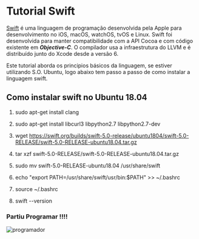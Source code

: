 # Tutorial Swift

[Swift](https://www.apple.com/br/swift/) é uma linguagem de programação desenvolvida pela Apple para desenvolvimento no iOS, macOS, watchOS, tvOS e Linux. Swift foi desenvolvida para manter compatibilidade com a API Cocoa e com código existente em ***Objective-C***. O compilador usa a infraestrutura do LLVM e é distribuído junto do Xcode desde a versão 6.

Este tutorial aborda os principios básicos da linguagem, se estiver utilizando S.O. Ubuntu, logo abaixo tem passo a passo de como instalar a linguagem swift.

## Como instalar swift no Ubuntu 18.04


1. sudo apt-get install clang

2. sudo apt-get install libcurl3 libpython2.7 libpython2.7-dev 

3. wget https://swift.org/builds/swift-5.0-release/ubuntu1804/swift-5.0-RELEASE/swift-5.0-RELEASE-ubuntu18.04.tar.gz

4. tar xzf swift-5.0-RELEASE/swift-5.0-RELEASE-ubuntu18.04.tar.gz

5. sudo mv swift-5.0-RELEASE-ubuntu18.04 /usr/share/swift

6. echo "export PATH=/usr/share/swift/usr/bin:$PATH" >> ~/.bashrc

7. source  ~/.bashrc

8. swift --version

### Partiu Programar !!!!

![programador](https://user-images.githubusercontent.com/40548641/68072485-1d809100-fd65-11e9-993c-4510142a61f1.gif)
